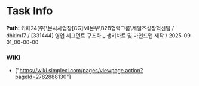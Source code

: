 # Task Info

**Path:** 카페24(주)\본사사업장\[CG]MI본부\B2B협력그룹\세일즈성장혁신팀 / dhkim17 / [331444] 영업 세그먼트 구조화 _ 생키차트 및 마인드맵 제작 / 2025-09-01_00-00-00

### WIKI
- ["https://wiki.simplexi.com/pages/viewpage.action?pageId=2782888130"]

